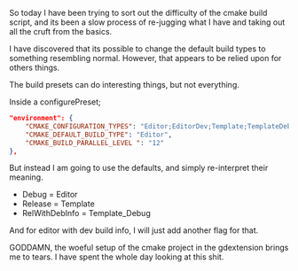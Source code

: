 So today I have been trying to sort out the difficulty of the cmake build script, and its been a slow process of re-jugging what I have and taking out all the cruft from the basics.

I have discovered that its possible to change the default build types to something resembling normal.
However, that appears to be relied upon for others things.

The build presets can do interesting things, but not everything.

Inside a configurePreset;
```json
"environment": {  
    "CMAKE_CONFIGURATION_TYPES": "Editor;EditorDev;Template;TemplateDebug",  
    "CMAKE_DEFAULT_BUILD_TYPE": "Editor",  
    "CMAKE_BUILD_PARALLEL_LEVEL ": "12"  
},
```

But instead I am going to use the defaults, and simply re-interpret their meaning.
* Debug = Editor
* Release = Template
* RelWithDebInfo = Template_Debug

And for editor with dev build info, I will just add another flag for that.

GODDAMN, the woeful setup of the cmake project in the gdextension brings me to tears. I have spent the whole day looking at this shit.

